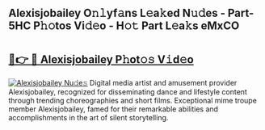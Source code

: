## Alexisjobailey O𝚗𝚕yf𝚊ns L𝚎a𝚔ed N𝚞𝚍es - Part-5HC P𝚑𝚘tos Vi𝚍𝚎o - H𝚘𝚝 Part L𝚎a𝚔s eMxCO

# <h2><a href="http://kf51xg.oniu.top/?m=Alexisjobailey">🔗👉 🔴 Alexisjobailey P𝚑ot𝚘𝚜 V𝚒d𝚎o</a></h2>

[![Alexisjobailey Nu𝚍e𝚜](https://i.imgur.com/0qMVB7G.gif)](http://kf51xg.oniu.top/?m=Alexisjobailey)
Digital media artist and amusement provider Alexisjobailey, recognized for disseminating dance and lifestyle content through trending choreographies and short films. Exceptional mime troupe member Alexisjobailey, famed for their remarkable abilities and accomplishments in the art of silent storytelling.  

